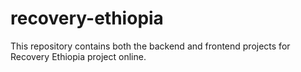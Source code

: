 # recovery-ethiopia
This repository contains both the backend and frontend projects for Recovery Ethiopia project online.
